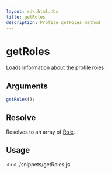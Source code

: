 ```yaml
---
layout: sdk.html.hbs
title: getRoles
description: Profile getRoles method
---
```


# getRoles

Loads information about the profile roles.

## Arguments

```js
getRoles();
```

## Resolve

Resolves to an array of [Role](/sdk-reference/js/6/role).

## Usage

<<< ./snippets/getRoles.js
